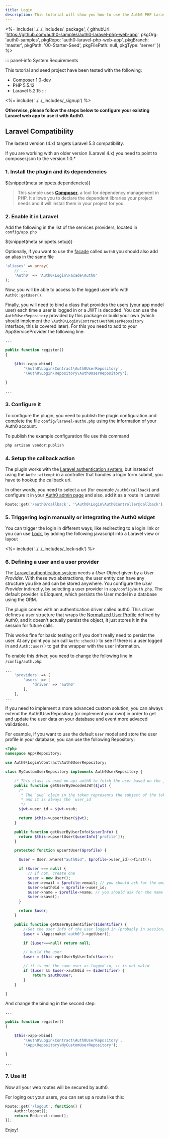 ```yaml
---
title: Login
description: This tutorial will show you how to use the Auth0 PHP Laravel SDK to add authentication and authorization to your web app.
---
```



<%= include('../../_includes/_package', {
  githubUrl: 'https://github.com/auth0-samples/auth0-laravel-php-web-app',
  pkgOrg: 'auth0-samples',
  pkgRepo: 'auth0-laravel-php-web-app',
  pkgBranch: 'master',
  pkgPath: '00-Starter-Seed',
  pkgFilePath: null,
  pkgType: 'server'
}) %>

::: panel-info System Requirements

 This tutorial and seed project have been tested with the following:
* Composer 1.0-dev
* PHP 5.5.12
* Laravel 5.2.15
:::

<%= include('../../_includes/_signup') %>

**Otherwise, please follow the steps below to configure your existing Laravel web app to use it with Auth0.**

## Laravel Compatibility

The lastest version (4.x) targets Laravel 5.3 compatibility.

If you are working with an older version (Laravel 4.x) you need to point to composer.json to the version 1.0.*

### 1. Install the plugin and its dependencies

${snippet(meta.snippets.dependencies)}

> This sample uses **[Composer](https://getcomposer.org/doc/00-intro.md)**, a tool for dependency management in PHP. It allows you to declare the dependent libraries your project needs and it will install them in your project for you.

### 2. Enable it in Laravel
Add the following in the list of the services providers, located in `config/app.php`

${snippet(meta.snippets.setup)}

Optionally, if you want to use the [facade](http://laravel.com/docs/facades) called `Auth0` you should also add an alias in the same file

```php
'aliases' => array(
    // ...
    'Auth0' => 'Auth0\Login\Facade\Auth0'
);
```

Now, you will be able to access to the logged user info with `Auth0::getUser()`.

Finally, you will need to bind a class that provides the users (your app model user) each time a user is logged in or a JWT is decoded. You can use the `Auth0UserRepository` provided by this package or build your own (which should implement the `\Auth0\Login\Contract\Auth0UserRepository` interface, this is covered later).
For this you need to add to your AppServiceProvider the following line:

```php
...

public function register()
{

    $this->app->bind(
        '\Auth0\Login\Contract\Auth0UserRepository',
        '\Auth0\Login\Repository\Auth0UserRepository');

}

...
```

### 3. Configure it

To configure the plugin, you need to publish the plugin configuration and complete the file `config/laravel-auth0.php` using the information of your Auth0 account.

To publish the example configuration file use this command

```bash
php artisan vendor:publish
```

### 4. Setup the callback action

The plugin works with the [Laravel authentication system](https://laravel.com/docs/5.3/authentication), but instead of using the `Auth::attempt` in a controller that handles a login form submit, you have to hookup the callback uri.

In other words, you need to select a uri (for example `/auth0/callback`) and configure it in your [Auth0 admin page](${manage_url}/#/applications) and also, add it as a route in Laravel

```php
Route::get('/auth0/callback', '\Auth0\Login\Auth0Controller@callback');
```

### 5. Triggering login manually or integrating the Auth0 widget

You can trigger the login in different ways, like redirecting to a login link or you can use [Lock](/lock), by adding the following javascript into a Laravel view or layout

<%= include('../../_includes/_lock-sdk') %>

### 6. Defining a user and a user provider

The [Laravel authentication system](https://laravel.com/docs/5.3/authentication) needs a *User Object* given by a *User Provider*. With these two abstractions, the user entity can have any structure you like and can be stored anywhere. You configure the *User Provider* indirectly, by selecting a user provider in `app/config/auth.php`. The default provider is Eloquent, which persists the User model in a database using the ORM.

The plugin comes with an authentication driver called auth0. This driver defines a user structure that wraps the [Normalized User Profile](/user-profile) defined by Auth0, and it doesn't actually persist the object, it just stores it in the session for future calls.

This works fine for basic testing or if you don't really need to persist the user. At any point you can call `Auth::check()` to see if there is a user logged in and `Auth::user()` to get the wrapper with the user information.

To enable this driver, you need to change the following line in `/config/auth.php`:

```php
...
    'providers' => [
        'users' => [
            'driver' => 'auth0'
        ],
    ],
...
```

If you need to implement a more advanced custom solution, you can always extend the Auth0UserRepository (or implement your own) in order to get and update the user data on your database and event more advaced validations.

For example, if you want to use the default `User` model and store the user profile in your database, you can use the following Repository:

```php
<?php
namespace App\Repository;

use Auth0\Login\Contract\Auth0UserRepository;

class MyCustomUserRepository implements Auth0UserRepository {

    /* This class is used on api authN to fetch the user based on the jwt.*/
    public function getUserByDecodedJWT($jwt) {
      /*
       * The `sub` claim in the token represents the subject of the token
       * and it is always the `user_id`
       */
      $jwt->user_id = $jwt->sub;

      return $this->upsertUser($jwt);
    }

    public function getUserByUserInfo($userInfo) {
      return $this->upsertUser($userInfo['profile']);
    }

    protected function upsertUser($profile) {

      $user = User::where("auth0id", $profile->user_id)->first();

      if ($user === null) {
          // If not, create one
          $user = new User();
          $user->email = $profile->email; // you should ask for the email scope
          $user->auth0id = $profile->user_id;
          $user->name = $profile->name; // you should ask for the name scope
          $user->save();
      }

      return $user;
    }

    public function getUserByIdentifier($identifier) {
        //Get the user info of the user logged in (probably in session)
        $user = \App::make('auth0')->getUser();

        if ($user===null) return null;

        // build the user
        $user = $this->getUserByUserInfo($user);

        // it is not the same user as logged in, it is not valid
        if ($user && $user->auth0id == $identifier) {
            return $auth0User;
        }
    }

}
```

And change the binding in the second step:

```php
...

public function register()
{

    $this->app->bind(
        '\Auth0\Login\Contract\Auth0UserRepository',
        '\App\Repository\MyCustomUserRepository');

}

...
```

### 7. Use it!

Now all your web routes will be secured by auth0.

For loging out your users, you can set up a route like this:

```php
Route::get('/logout', function() {
    Auth::logout();
    return Redirect::home();
});
```

Enjoy!
